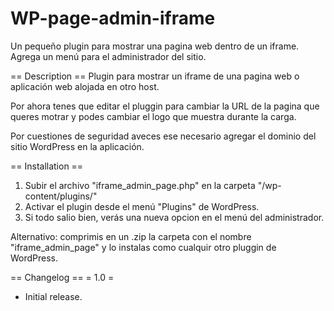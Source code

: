 # WP-page-admin-iframe
Un pequeño plugin para mostrar una pagina web dentro de un iframe. Agrega un menú para el administrador del sitio.

== Description ==
Plugin para mostrar un iframe de una pagina web o aplicación web alojada en otro host.

Por ahora tenes que editar el pluggin para cambiar la URL de la pagina que queres motrar y podes cambiar el logo que muestra durante la carga.

Por cuestiones de seguridad aveces ese necesario agregar el dominio del sitio WordPress en la aplicación.

== Installation ==
1. Subir el archivo \"iframe_admin_page.php\"  en la carpeta \"/wp-content/plugins/\"
2. Activar el plugin desde el menú \"Plugins\" de WordPress.
3. Si todo salio bien, verás una nueva opcion en el menú del administrador.

Alternativo: comprimis en un .zip la carpeta con el nombre \"iframe_admin_page\" y lo instalas como cualquir otro pluggin de WordPress.

== Changelog ==
= 1.0 =
* Initial release.
